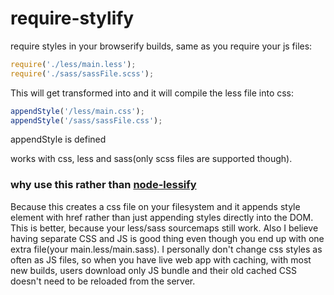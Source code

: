 require-stylify
===============

require styles in your browserify builds, same as you require your js files:

```javascript
require('./less/main.less');
require('./sass/sassFile.scss');
```
This will get transformed into and it will compile the less file into css:
```javascript
appendStyle('/less/main.css');
appendStyle('/sass/sassFile.css');
```
appendStyle is defined

works with css, less and sass(only scss files are supported though).

### why use this rather than [node-lessify](https://github.com/wilson428/node-lessify)
Because this creates a css file on your filesystem and it appends style element with href rather than just appending styles directly into the DOM. This is better, because your less/sass sourcemaps still work. Also I believe having separate CSS and JS is good thing even though you end up with one extra file(your main.less/main.sass). I personally don't change css styles as often as JS files, so when you have live web app with caching, with most new builds, users download only JS bundle and their old cached CSS doesn't need to be reloaded from the server.
